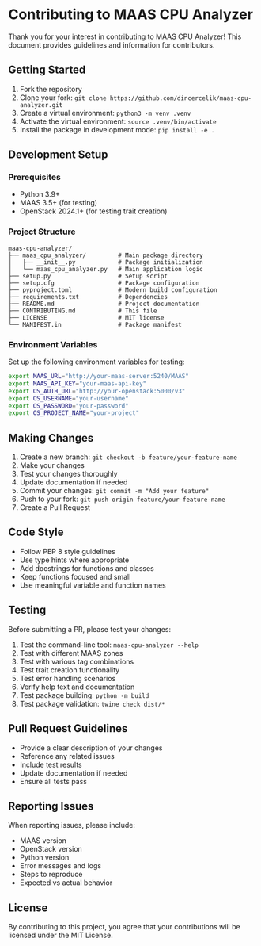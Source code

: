 # Contributing to MAAS CPU Analyzer

Thank you for your interest in contributing to MAAS CPU Analyzer! This document provides guidelines and information for contributors.

## Getting Started

1. Fork the repository
2. Clone your fork: `git clone https://github.com/dincercelik/maas-cpu-analyzer.git`
3. Create a virtual environment: `python3 -m venv .venv`
4. Activate the virtual environment: `source .venv/bin/activate`
5. Install the package in development mode: `pip install -e .`

## Development Setup

### Prerequisites
- Python 3.9+
- MAAS 3.5+ (for testing)
- OpenStack 2024.1+ (for testing trait creation)

### Project Structure
```
maas-cpu-analyzer/
├── maas_cpu_analyzer/         # Main package directory
│   ├── __init__.py            # Package initialization
│   └── maas_cpu_analyzer.py   # Main application logic
├── setup.py                   # Setup script
├── setup.cfg                  # Package configuration
├── pyproject.toml             # Modern build configuration
├── requirements.txt           # Dependencies
├── README.md                  # Project documentation
├── CONTRIBUTING.md            # This file
├── LICENSE                    # MIT license
└── MANIFEST.in                # Package manifest
```

### Environment Variables
Set up the following environment variables for testing:
```bash
export MAAS_URL="http://your-maas-server:5240/MAAS"
export MAAS_API_KEY="your-maas-api-key"
export OS_AUTH_URL="http://your-openstack:5000/v3"
export OS_USERNAME="your-username"
export OS_PASSWORD="your-password"
export OS_PROJECT_NAME="your-project"
```

## Making Changes

1. Create a new branch: `git checkout -b feature/your-feature-name`
2. Make your changes
3. Test your changes thoroughly
4. Update documentation if needed
5. Commit your changes: `git commit -m "Add your feature"`
6. Push to your fork: `git push origin feature/your-feature-name`
7. Create a Pull Request

## Code Style

- Follow PEP 8 style guidelines
- Use type hints where appropriate
- Add docstrings for functions and classes
- Keep functions focused and small
- Use meaningful variable and function names

## Testing

Before submitting a PR, please test your changes:

1. Test the command-line tool: `maas-cpu-analyzer --help`
2. Test with different MAAS zones
3. Test with various tag combinations
4. Test trait creation functionality
5. Test error handling scenarios
6. Verify help text and documentation
7. Test package building: `python -m build`
8. Test package validation: `twine check dist/*`

## Pull Request Guidelines

- Provide a clear description of your changes
- Reference any related issues
- Include test results
- Update documentation if needed
- Ensure all tests pass

## Reporting Issues

When reporting issues, please include:

- MAAS version
- OpenStack version
- Python version
- Error messages and logs
- Steps to reproduce
- Expected vs actual behavior

## License

By contributing to this project, you agree that your contributions will be licensed under the MIT License.
